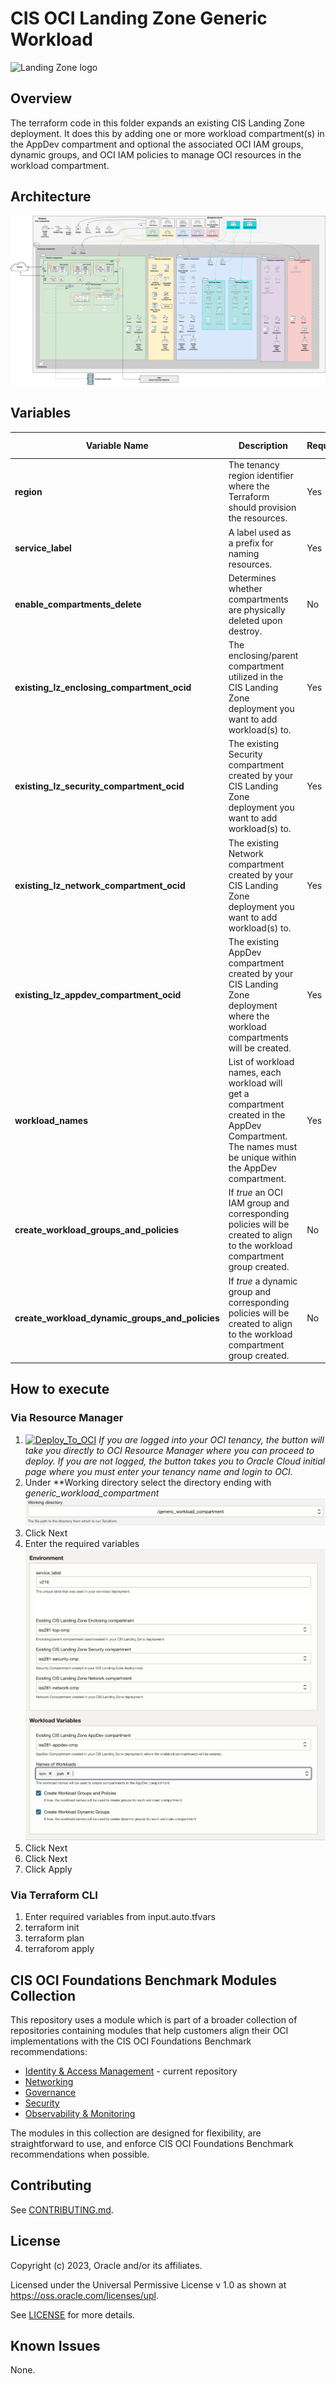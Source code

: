 # CIS OCI Landing Zone Generic Workload

![Landing Zone logo](../../images/landing%20zone_300.png)

## Overview

The terraform code in this folder expands an existing CIS Landing Zone deployment.  It does this by adding one or more workload compartment(s) in the AppDev compartment and optional the associated OCI IAM groups, dynamic groups, and OCI IAM policies to manage OCI resources in the workload compartment.

## Architecture 
![Workloads_Architecture](images/Workloads_Architecture.png)

## Variables
Variable Name | Description | Required | Default Value
--------------|-------------|----------|--------------
**region** | The tenancy region identifier where the Terraform should provision the resources. | Yes | None
**service_label** | A label used as a prefix for naming resources. | Yes | None
**enable_compartments_delete** | Determines whether compartments are physically deleted upon destroy. | No | false
**existing_lz_enclosing_compartment_ocid** | The enclosing/parent compartment utilized in the CIS Landing Zone deployment you want to add workload(s) to. | Yes | None
**existing_lz_security_compartment_ocid** | The existing Security compartment created by your CIS Landing Zone deployment you want to add workload(s) to. | Yes | None
**existing_lz_network_compartment_ocid** | The existing Network compartment created by your CIS Landing Zone deployment you want to add workload(s) to. | Yes | None
**existing_lz_appdev_compartment_ocid** | The existing AppDev compartment created by your CIS Landing Zone deployment where the workload compartments will be created. | Yes | None
**workload_names** | List of workload names, each workload will get a compartment created in the AppDev Compartment. The names must be unique within the AppDev compartment. | Yes | None
**create_workload_groups_and_policies** | If *true* an OCI IAM group and corresponding policies will be created to align to the workload compartment group created. | No | true
**create_workload_dynamic_groups_and_policies** | If *true* a dynamic group and corresponding policies will be created to align to the workload compartment group created. | No | true

## How to execute
### Via Resource Manager
1. [![Deploy_To_OCI](../../images/DeployToOCI.svg)](https://cloud.oracle.com/resourcemanager/stacks/create?zipUrl=https://github.com/oracle-quickstart/oci-cis-landingzone-quickstart/archive/refs/heads/main.zip)
*If you are logged into your OCI tenancy, the button will take you directly to OCI Resource Manager where you can proceed to deploy. If you are not logged, the button takes you to Oracle Cloud initial page where you must enter your tenancy name and login to OCI.*
1. Under **Working directory select the directory ending with *generic_workload_compartment*
![Working_Directory](images/image1.png)
1. Click Next
1. Enter the required variables
![variables](images/image2.png)
1. Click Next
1. Click Next
1. Click Apply

### Via Terraform CLI
1. Enter required variables from input.auto.tfvars
1. terraform init
1. terraform plan
1. terraforom apply




## CIS OCI Foundations Benchmark Modules Collection

This repository uses a module which is part of a broader collection of repositories containing modules that help customers align their OCI implementations with the CIS OCI Foundations Benchmark recommendations:
- [Identity & Access Management](https://github.com/oracle-quickstart/terraform-oci-cis-landing-zone-iam) - current repository
- [Networking](https://github.com/oracle-quickstart/terraform-oci-cis-landing-zone-networking)
- [Governance](https://github.com/oracle-quickstart/terraform-oci-cis-landing-zone-governance)
- [Security](https://github.com/oracle-quickstart/terraform-oci-cis-landing-zone-security)
- [Observability & Monitoring](https://github.com/oracle-quickstart/terraform-oci-cis-landing-zone-observability)

The modules in this collection are designed for flexibility, are straightforward to use, and enforce CIS OCI Foundations Benchmark recommendations when possible.

## Contributing
See [CONTRIBUTING.md](../../CONTRIBUTING.md).

## License
Copyright (c) 2023, Oracle and/or its affiliates.

Licensed under the Universal Permissive License v 1.0 as shown at https://oss.oracle.com/licenses/upl.

See [LICENSE](../../LICENSE) for more details.

## Known Issues
None.